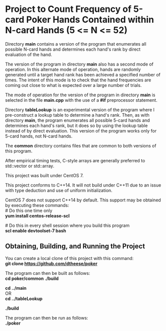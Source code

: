 # Project to Count Frequency of 5-card Poker Hands Contained within N-card Hands (5 <= N <= 52)

Directory **main** contains a version of the program that enumerates all possible N-card hands and determines each hand's rank by direct evaluation of the hand.

The version of the program in directory **main** also has a second mode of operation. In this alternate mode of operation, hands are randomly generated until a target hand rank has been achieved a specified number of times. The intent of this mode is to check that the hand frequencies are coming out close to what is expected over a large number of trials.

The mode of operation for the version of the program in directory **main** is selected in the file **main.cpp** with the use of a **\#if** preprocessor statement.

Directory **tableLookup** is an experimental version of the program where I pre-construct a lookup table to determine a hand's rank. Then, as with directory **main**, the program enumerates all possible 5-card hands and determines each hand's rank, but it does so by using the lookup table instead of by direct evaluation. This version of the program works only for 5-card hands, not N-card hands.

The **common** directory contains files that are common to both versions of this program.

After empirical timing tests, C-style arrays are generally preferred to std::vector or std::array.

This project was built under CentOS 7.

This project conforms to C++14. It will not build under C++11 due to an issue with type deduction and use of uniform initialization.

CentOS 7 does not support C++14 by default. This support may be obtained by executing these commands:  
\# Do this one time only  
**yum install centos-release-scl**

\# Do this in every shell session where you build this program  
**scl enable devtoolset-7 bash**

## Obtaining, Building, and Running the Project
You can create a local clone of this project with this command:  
**git clone https://github.com/dtheese/poker**

The program can then be built as follows:  
**cd poker/common**
**./build**

**cd ../main**  
OR  
**cd ../tableLookup**  

**./build**  

The program can then be run as follows:  
**./poker**
